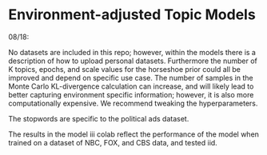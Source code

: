# Environment-adjusted Topic Models

08/18:

No datasets are included in this repo; however, within the models there is a description of how to upload personal datasets. Furthermore the number of K topics, epochs, and scale values for the horseshoe prior could all be improved and depend on specific use case. The number of samples in the Monte Carlo KL-divergence calculation can increase, and will likely lead to better capturing environment specific information; however, it is also more computationally expensive. We recommend tweaking the hyperparameters.

The stopwords are specific to the political ads dataset.

The results in the model iii colab reflect the performance of the model when trained on a dataset of NBC, FOX, and CBS data, and tested iid.
